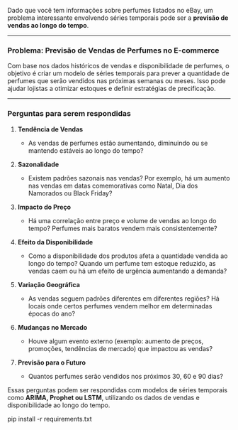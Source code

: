 Dado que você tem informações sobre perfumes listados no eBay, um problema interessante envolvendo séries temporais pode ser a **previsão de vendas ao longo do tempo**.  

---

### **Problema: Previsão de Vendas de Perfumes no E-commerce**  
Com base nos dados históricos de vendas e disponibilidade de perfumes, o objetivo é criar um modelo de séries temporais para prever a quantidade de perfumes que serão vendidos nas próximas semanas ou meses. Isso pode ajudar lojistas a otimizar estoques e definir estratégias de precificação.  

---

### **Perguntas para serem respondidas**  

1. **Tendência de Vendas**  
   - As vendas de perfumes estão aumentando, diminuindo ou se mantendo estáveis ao longo do tempo?  

2. **Sazonalidade**  
   - Existem padrões sazonais nas vendas? Por exemplo, há um aumento nas vendas em datas comemorativas como Natal, Dia dos Namorados ou Black Friday?  

3. **Impacto do Preço**  
   - Há uma correlação entre preço e volume de vendas ao longo do tempo? Perfumes mais baratos vendem mais consistentemente?  

4. **Efeito da Disponibilidade**  
   - Como a disponibilidade dos produtos afeta a quantidade vendida ao longo do tempo? Quando um perfume tem estoque reduzido, as vendas caem ou há um efeito de urgência aumentando a demanda?  

5. **Variação Geográfica**  
   - As vendas seguem padrões diferentes em diferentes regiões? Há locais onde certos perfumes vendem melhor em determinadas épocas do ano?  

6. **Mudanças no Mercado**  
   - Houve algum evento externo (exemplo: aumento de preços, promoções, tendências de mercado) que impactou as vendas?  

7. **Previsão para o Futuro**  
   - Quantos perfumes serão vendidos nos próximos 30, 60 e 90 dias?  

Essas perguntas podem ser respondidas com modelos de séries temporais como **ARIMA, Prophet ou LSTM**, utilizando os dados de vendas e disponibilidade ao longo do tempo.



pip install -r requirements.txt
 